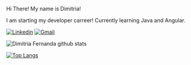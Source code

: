 Hi There! My name is Dimitria!

I am starting my developer carreer! Currently learning Java and Angular.

[![Linkedin](https://img.shields.io/badge/-dimitriafernanda-blue?style=flat-square&logo=Linkedin&logoColor=white&link=https://www.linkedin.com/in/dimitriafernanda)](https://www.linkedin.com/in/dimitriafernanda/)
[![Gmail](https://img.shields.io/badge/-dimitriafernanda1@gmail.com-c14438?style=flat-square&logo=Gmail&logoColor=white&link=mailto:dimitriafernanda1@gmail.com)](mailto:dimitriafernanda1a@gmail.com) 


![Dimitria Fernanda github stats](https://github-readme-stats.vercel.app/api?username=maybe3&show_icons=true&theme=dark)

[![Top Langs](https://github-readme-stats.vercel.app/api/top-langs/?username=maybe3&layout=compact&langs_count=15)](https://github.com/maybe3/github-readme-stats)
